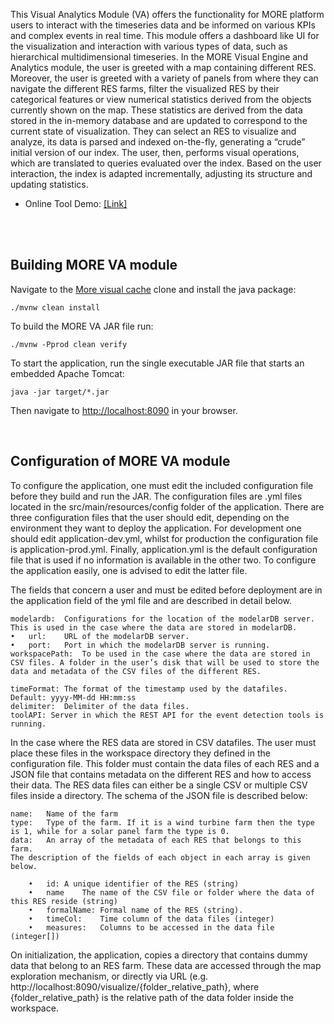 This Visual Analytics Module (VA) offers the functionality for MORE platform users to interact with the timeseries data and be informed on various KPIs
and complex events in real time. This module offers a dashboard like UI for the visualization and interaction with various types of data, such as hierarchical multidimensional timeseries.
In the MORE Visual Engine and Analytics module, the user is greeted with a map containing different RES. Moreover, the user is greeted with a variety of panels from where they can navigate the different RES farms, filter the visualized RES by their categorical features or view numerical statistics derived from the objects currently shown on the map.
These statistics are derived from the data stored in the in-memory database and are updated to correspond to the current state of visualization.
They can select an RES to visualize and analyze, its data is parsed and indexed on-the-fly, generating a
“crude” initial version of our index. The user, then, performs visual operations, which are translated to queries evaluated over the index.
Based on the user interaction, the index is adapted incrementally, adjusting its structure and updating statistics.

- Online Tool Demo: [[Link]](http://83.212.75.52:8090/)

<br/>
<br/>

## Building MORE VA module

Navigate to the [More visual cache](https://github.com/MORE-EU/more-vis-index) clone and install the java package:

```
./mvnw clean install
```

To build the MORE VA JAR file run:

```
./mvnw -Pprod clean verify
```

To start the application, run the single executable JAR file that starts an embedded Apache Tomcat:

```
java -jar target/*.jar
```

Then navigate to [http://localhost:8090](http://localhost:8090) in your browser.

</br>

## Configuration of MORE VA module

To configure the application, one must edit the included configuration file before they build and run the JAR. The configuration files are .yml files located in the src/main/resources/config folder of the application. There are three configuration files that the user should edit, depending on the environment they want to deploy the application. For development one should edit application-dev.yml, whilst for production the configuration file is application-prod.yml. Finally, application.yml is the default configuration file that is used if no information is available in the other two. To configure the application easily, one is advised to edit the latter file.

The fields that concern a user and must be edited before deployment are in the application field of the yml file and are described in detail below.

    modelardb:	Configurations for the location of the modelarDB server. This is used in the case where the data are stored in modelarDB.
    •	url:	URL of the modelarDB server.
    •	port:	Port in which the modelarDB server is running.
    workspacePath:	To be used in the case where the data are stored in CSV files. A folder in the user’s disk that will be used to store the  data and metadata of the CSV files of the different RES.

    timeFormat:	The format of the timestamp used by the datafiles. Default: yyyy-MM-dd HH:mm:ss
    delimiter:	Delimiter of the data files.
    toolAPI: Server in which the REST API for the event detection tools is running.

In the case where the RES data are stored in CSV datafiles. The user must place these files in the workspace directory they defined in the configuration file. This folder must contain the data files of each RES and a JSON file that contains metadata on the different RES and how to access their data. The RES data files can either be a single CSV or multiple CSV files inside a directory. The schema of the JSON file is described below:

    name:	Name of the farm
    type:	Type of the farm. If it is a wind turbine farm then the type is 1, while for a solar panel farm the type is 0.
    data:	An array of the metadata of each RES that belongs to this farm.
    The description of the fields of each object in each array is given below.

    	•	id:	A unique identifier of the RES (string)
    	•	name	The name of the CSV file or folder where the data of this RES reside (string)
    	•	formalName:	Formal name of the RES (string).
    	•	timeCol:	Time column of the data files (integer)
    	•	measures:	Columns to be accessed in the data file (integer[])

On initialization, the application, copies a directory that contains dummy data that belong to an RES farm.
These data are accessed through the map exploration mechanism, or directly via URL (e.g. http://localhost:8090/visualize/{folder_relative_path}, where {folder_relative_path} is the relative path of the data folder inside the workspace.
